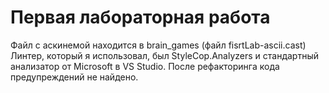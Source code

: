 # Первая лабораторная работа
Файл с аскинемой находится в brain_games (файл fisrtLab-ascii.cast)   
Линтер, который я использовал, был StyleCop.Analyzers и стандартный анализатор от Microsoft в VS Studio. После рефакторинга кода предупреждений не найдено.
